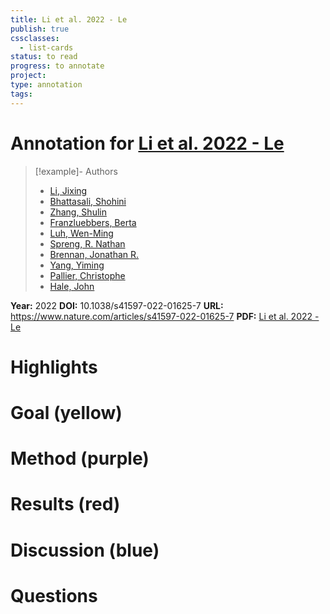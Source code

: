 ```yaml
---
title: Li et al. 2022 - Le
publish: true
cssclasses:
  - list-cards
status: to read
progress: to annotate
project:
type: annotation
tags:
---
```

# Annotation for [Li et al. 2022 - Le](Papers/References/Li%20et%20al.%202022%20-%20Le)

> [!example]- Authors
> - [Li, Jixing](Papers/People/Li%20Jixing)
> - [Bhattasali, Shohini](Papers/People/Bhattasali%20Shohini)
> - [Zhang, Shulin](Papers/People/Zhang%20Shulin)
> - [Franzluebbers, Berta](Papers/People/Franzluebbers%20Berta)
> - [Luh, Wen-Ming](Papers/People/Luh%20Wen-Ming)
> - [Spreng, R. Nathan](Papers/People/Spreng%20R.%20Nathan)
> - [Brennan, Jonathan R.](Papers/People/Brennan%20Jonathan%20R.)
> - [Yang, Yiming](Papers/People/Yang%20Yiming)
> - [Pallier, Christophe](Papers/People/Pallier%20Christophe)
> - [Hale, John](Papers/People/Hale%20John)

**Year:** 2022
**DOI:** 10.1038/s41597-022-01625-7
**URL:** https://www.nature.com/articles/s41597-022-01625-7
**PDF:** [Li et al. 2022 - Le](Papers/PDFs/Li%20et%20al.%202022%20-%20Le%20Petit%20Prince%20multilingual%20naturalistic%20fMRI%20corpus.pdf)

# Highlights


# Goal (yellow)


# Method (purple)


# Results (red)


# Discussion (blue)


# Questions

